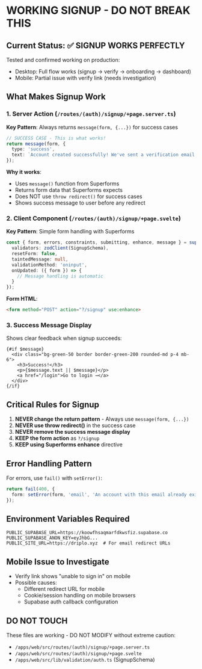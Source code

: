 # WORKING SIGNUP - DO NOT BREAK THIS

## Current Status: ✅ SIGNUP WORKS PERFECTLY

Tested and confirmed working on production:
- Desktop: Full flow works (signup → verify → onboarding → dashboard)
- Mobile: Partial issue with verify link (needs investigation)

## What Makes Signup Work

### 1. Server Action (`/routes/(auth)/signup/+page.server.ts`)

**Key Pattern**: Always returns `message(form, {...})` for success cases
```typescript
// SUCCESS CASE - This is what works!
return message(form, {
  type: 'success',
  text: `Account created successfully! We've sent a verification email to ${email}. Please check your inbox to complete your registration.`
});
```

**Why it works**:
- Uses `message()` function from Superforms
- Returns form data that Superforms expects
- Does NOT use `throw redirect()` for success cases
- Shows success message to user before any redirect

### 2. Client Component (`/routes/(auth)/signup/+page.svelte`)

**Key Pattern**: Simple form handling with Superforms
```typescript
const { form, errors, constraints, submitting, enhance, message } = superForm(data.form, {
  validators: zodClient(SignupSchema),
  resetForm: false,
  taintedMessage: null,
  validationMethod: 'oninput',
  onUpdated: ({ form }) => {
    // Message handling is automatic
  }
});
```

**Form HTML**:
```html
<form method="POST" action="?/signup" use:enhance>
```

### 3. Success Message Display

Shows clear feedback when signup succeeds:
```svelte
{#if $message}
  <div class="bg-green-50 border border-green-200 rounded-md p-4 mb-6">
    <h3>Success!</h3>
    <p>{$message.text || $message}</p>
    <a href="/login">Go to login →</a>
  </div>
{/if}
```

## Critical Rules for Signup

1. **NEVER change the return pattern** - Always use `message(form, {...})`
2. **NEVER use throw redirect()** in the success case
3. **NEVER remove the success message display**
4. **KEEP the form action** as `?/signup`
5. **KEEP using Superforms enhance** directive

## Error Handling Pattern

For errors, use `fail()` with `setError()`:
```typescript
return fail(400, {
  form: setError(form, 'email', 'An account with this email already exists')
});
```

## Environment Variables Required

```env
PUBLIC_SUPABASE_URL=https://koowfhsaqmarfdkwsfiz.supabase.co
PUBLIC_SUPABASE_ANON_KEY=eyJhbG...
PUBLIC_SITE_URL=https://driplo.xyz  # For email redirect URLs
```

## Mobile Issue to Investigate

- Verify link shows "unable to sign in" on mobile
- Possible causes:
  - Different redirect URL for mobile
  - Cookie/session handling on mobile browsers
  - Supabase auth callback configuration

## DO NOT TOUCH

These files are working - DO NOT MODIFY without extreme caution:
- `/apps/web/src/routes/(auth)/signup/+page.server.ts`
- `/apps/web/src/routes/(auth)/signup/+page.svelte`
- `/apps/web/src/lib/validation/auth.ts` (SignupSchema)
